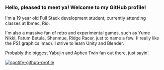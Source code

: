 ### Hello, pleased to meet ya! Welcome to my GitHub profile!

I'm a 19 year old Full Stack development student, currently attending classes at Ibmec, Rio.

I'm also a massive fan of retro and experimental games, such as Yume Nikki, Fatum Betula, Shenmue, Ridge Racer, just to name a few. (I really like the PS1 graphics lmao). I strive to learn Unity and Blender.

Probably the biggest Yabujin and Aphex Twin fan out there, just sayin'.

[![spotify-github-profile](https://spotify-github-profile.vercel.app/api/view?uid=22ah5rfq5an7igxpgxdb3h3ra&cover_image=true&theme=natemoo-re&show_offline=false&background_color=121212&interchange=false&bar_color=53b14f&bar_color_cover=false)](https://spotify-github-profile.vercel.app/api/view?uid=22ah5rfq5an7igxpgxdb3h3ra&redirect=true)
